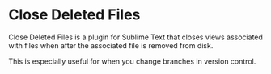 Close Deleted Files
=====================

Close Deleted Files is a plugin for Sublime Text that closes views associated with files when after the associated file is removed from disk.

This is especially useful for when you change branches in version control.
